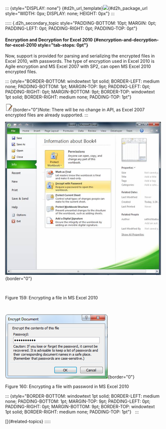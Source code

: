 ::: {style="DISPLAY: none"}
[](ms-xhelp:///?Id=d2h_url_template){#d2h_url_template}![](!package_url!){#d2h_package_url style="WIDTH: 0px; DISPLAY: none; HEIGHT: 0px"}
:::

::::: {.d2h_secondary_topic style="PADDING-BOTTOM: 10pt; MARGIN: 0pt; PADDING-LEFT: 0pt; PADDING-RIGHT: 0pt; PADDING-TOP: 0pt"}
#### Encryption and Decryption for Excel 2010 {#encryption-and-decryption-for-excel-2010 style="tab-stops: 0pt"}

Now, support is provided for parsing and serializing the encrypted files in Excel 2010, with passwords. The type of encryption used in Excel 2010 is Agile encryption and MS Excel 2007 with SP2, can open MS Excel 2010 encrypted files.

::: {style="BORDER-BOTTOM: windowtext 1pt solid; BORDER-LEFT: medium none; PADDING-BOTTOM: 1pt; MARGIN-TOP: 9pt; PADDING-LEFT: 0pt; PADDING-RIGHT: 0pt; MARGIN-BOTTOM: 9pt; BORDER-TOP: windowtext 1pt solid; BORDER-RIGHT: medium none; PADDING-TOP: 1pt"}
 

![](ImagesExt/image47_1.jpg){border="0"}Note: There will be no change in API, as Excel 2007 encrypted files are already supported.
:::

![](ImagesExt/image47_179.jpg){border="0"}

 

Figure 159: Encrypting a file in MS Excel 2010

 

![](ImagesExt/image47_180.png){border="0"}

Figure 160: Encrypting a file with password in MS Excel 2010

::: {style="BORDER-BOTTOM: windowtext 1pt solid; BORDER-LEFT: medium none; PADDING-BOTTOM: 1pt; MARGIN-TOP: 9pt; PADDING-LEFT: 0pt; PADDING-RIGHT: 0pt; MARGIN-BOTTOM: 9pt; BORDER-TOP: windowtext 1pt solid; BORDER-RIGHT: medium none; PADDING-TOP: 1pt"}
 
:::

[]{#related-topics}
:::::
